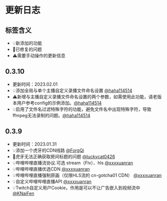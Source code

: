 # 更新日志

## 标签含义
- 💡新添加的功能
- 🔧已修复的问题
- ⚠️需要手动操作的更新信息

## 0.3.10
-  更新时间：2023.02.01
- 💡添加全局与单个主播自定义录播文件命名设置 [@haha114514](https://github.com/haha114514)
- ⚠️新增与主播自定义录播文件命名设置的两个参数，如需使用此功能，请老版本用户参考config的示例添加。[@haha114514](https://github.com/haha114514)
- 💡启用了文件名过滤特殊字符的功能，避免文件名中出现特殊字符，导致ffmpeg无法录制的问题。[@haha114514](https://github.com/haha114514)

## 0.3.9 
-  更新时间：2023.01.31
- 💡添加一个虎牙的CDN线路 [@ForgQi](https://github.com/ForgQi)
- 🔧虎牙无法正确获取房间标题的问题 [@luckycat0426](https://github.com/luckycat0426)
- 💡哔哩哔哩直播流协议.可选 stream（Flv）、hls [@xxxxuanran](https://github.com/xxxxuanran)
- 💡哔哩哔哩直播优选CDN [@xxxxuanran](https://github.com/xxxxuanran)
- 💡哔哩哔哩直播强制原画（仅限HLS流的 cn-gotcha01 CDN） [@xxxxuanran](https://github.com/xxxxuanran)
- 💡自定义哔哩哔哩直播API [@xxxxuanran](https://github.com/xxxxuanran)
- 💡Twitch自定义用户Cookie，作用是可以不让广告嵌入到视频流中 [@KNaiFen](https://github.com/KNaiFen)
